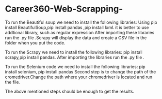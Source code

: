# Career360-Web-Scrapping-
To run the Beautiful soup we need to install the following libraries:
Using pip install BeautifulSoup,pip install pandas ,pip install lxml. it is better to use addtional library, such as regular expression
After importing these libraries  run the .py file .Scrapy will display the data and create a CSV file in the folder when you put the code.

To run the Scrapy we need to install the following libraries:
pip install scrapy,pip install pandas.
After importing the libraries run the .py file .

To run the Selenium code we need to install the following libraries:
pip install selenium, pip install pandas
Second step is to change the path of the cromedriver.Change the path where your chromedriver is located and run the file.

The above mentioned steps should be enough to get the results.
